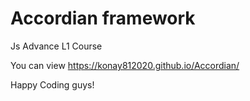 
# Accordian framework 

Js Advance L1 Course

You can view https://konay812020.github.io/Accordian/

Happy Coding guys!

